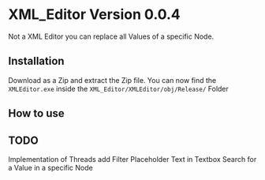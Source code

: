 # XML_Editor Version 0.0.4
Not a XML Editor you can replace all Values of a specific Node.

## Installation
Download as a Zip and extract the Zip file. 
You can now find the `XMLEditor.exe` inside the `XML_Editor/XMLEditor/obj/Release/` Folder

## How to use

## TODO
Implementation of Threads
add Filter
Placeholder Text in Textbox
Search for a Value in a specific Node
